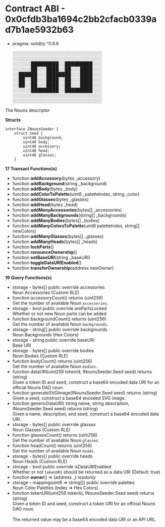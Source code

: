 # Contract ABI - 0x0cfdb3ba1694c2bb2cfacb0339ad7b1ae5932b63

- pragma:  solidity ^0.8.6


    ░░░░░░░░░░░░░░░░░░░░░░░░░░░░░
    ░░░░░░░░░░░░░░░░░░░░░░░░░░░░░
    ░░░░░░█████████░░█████████░░░
    ░░░░░░██░░░████░░██░░░████░░░
    ░░██████░░░████████░░░████░░░
    ░░██░░██░░░████░░██░░░████░░░
    ░░██░░██░░░████░░██░░░████░░░
    ░░░░░░█████████░░█████████░░░
    ░░░░░░░░░░░░░░░░░░░░░░░░░░░░░
    ░░░░░░░░░░░░░░░░░░░░░░░░░░░░░

The Nouns descriptor


**Structs**

    interface INounsSeeder {
        struct Seed {
            uint48 background;
            uint48 body;
            uint48 accessory;
            uint48 head;
            uint48 glasses;
        }



**17 Transact Functions(s)**

- function **addAccessory**(bytes _accessory)
- function **addBackground**(string _background)
- function **addBody**(bytes _body)
- function **addColorToPalette**(uint8 _paletteIndex, string _color)
- function **addGlasses**(bytes _glasses)
- function **addHead**(bytes _head)
- function **addManyAccessories**(bytes[] _accessories)
- function **addManyBackgrounds**(string[] _backgrounds)
- function **addManyBodies**(bytes[] _bodies)
- function **addManyColorsToPalette**(uint8 paletteIndex, string[] newColors)
- function **addManyGlasses**(bytes[] _glasses)
- function **addManyHeads**(bytes[] _heads)
- function **lockParts**()
- function **renounceOwnership**()
- function **setBaseURI**(string _baseURI)
- function **toggleDataURIEnabled**()
- function **transferOwnership**(address newOwner)

**19 Query Functions(s)**

-  storage  -     bytes[] public override accessories <br> Noun Accessories (Custom RLE)
-  function accessoryCount() returns (uint256) <br> Get the number of available Noun `accessories`.
-  storage - bool public override arePartsLocked <br> Whether or not new Noun parts can be added
-  function backgroundCount()  returns (uint256) <br> Get the number of available Noun `backgrounds`.
-  storage -    string[] public override backgrounds <br> Noun Backgrounds (Hex Colors)
-  storage - string public override baseURI <br> Base URI
-  storage -    bytes[] public override bodies <br> Noun Bodies (Custom RLE)
-  function bodyCount()  returns (uint256) <br> Get the number of available Noun `bodies`.
-  function dataURI(uint256 tokenId, INounsSeeder.Seed  seed) returns (string) <br> Given a token ID and seed, construct a base64 encoded data URI for an official Nouns DAO noun.
-  function generateSVGImage(INounsSeeder.Seed seed)  returns (string) <br>  Given a seed, construct a base64 encoded SVG image.
-  function genericDataURI( string name, string  description, INounsSeeder.Seed seed) returns (string) <br>  Given a name, description, and seed, construct a base64 encoded data URI.
-  storage - bytes[] public override glasses <br> Noun Glasses (Custom RLE)
-  function glassesCount()  returns (uint256) <br> Get the number of available Noun `glasses`.
-  function headCount() returns (uint256) <br> Get the number of available Noun `heads`.
-  storage -     bytes[] public override heads <br> Noun Heads (Custom RLE)
-  storage - bool public override isDataURIEnabled <br> Whether or not `tokenURI` should be returned as a data URI (Default: true)
- function **owner**() ⇒ (address _) _readonly_
-  storage -    mapping(uint8 => string[]) public override palettes <br> Noun Color Palettes (Index => Hex Colors)
-  function tokenURI(uint256 tokenId, INounsSeeder.Seed  seed) returns (string) <br> Given a token ID and seed, construct a token URI for an official Nouns DAO noun. <br> <br> The returned value may be a base64 encoded data URI or an API URL.
